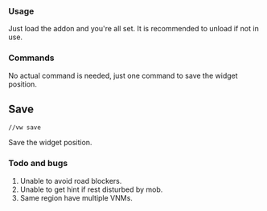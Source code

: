 
### Usage

Just load the addon and you're all set.
It is recommended to unload if not in use.

### Commands

No actual command is needed, just one command to save the widget position.

## Save 

```
//vw save
```
Save the widget position.

### Todo and bugs

1. Unable to avoid road blockers.
2. Unable to get hint if rest disturbed by mob.
3. Same region have multiple VNMs.
